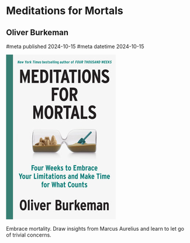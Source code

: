 # Meditations for Mortals
## Oliver Burkeman
#meta published 2024-10-15
#meta datetime 2024-10-15

![Meditations for Mortals: Four Weeks to Embrace Your Limitations and Make Time for What Counts](covers/meditations-for-mortals.jpg)

Embrace mortality.  Draw insights from Marcus Aurelius and learn to
let go of trivial concerns.
